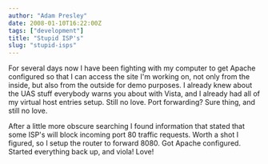 ```yaml
---
author: "Adam Presley"
date: 2008-01-10T16:22:00Z
tags: ["development"]
title: "Stupid ISP's"
slug: "stupid-isps"
---
```


For several days now I have been fighting with my computer to get Apache
configured so that I can access the site I'm working on, not only from
the inside, but also from the outside for demo purposes. I already knew
about the UAS stuff everybody warns you about with Vista, and I already
had all of my virtual host entries setup. Still no love. Port
forwarding? Sure thing, and still no love.

After a little more obscure searching I found information that stated
that some ISP's will block incoming port 80 traffic requests. Worth a
shot I figured, so I setup the router to forward 8080. Got Apache
configured. Started everything back up, and viola! Love!
